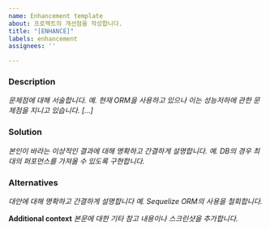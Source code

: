 ```yaml
---
name: Enhancement template
about: 프로젝트의 개선점을 작성합니다.
title: "[ENHANCE]"
labels: enhancement
assignees: ''

---
```


### Description
*문제점에 대해 서술합니다. 예. 현재 ORM을 사용하고 있으나 이는 성능저하에 관한 문제점을 지니고 있습니다. [...]*

### Solution
*본인이 바라는 이상적인 결과에 대해 명확하고 간결하게 설명합니다. 예. DB의 경우 최대의 퍼포먼스를 가져올 수 있도록 구현합니다.*

### Alternatives
*대안에 대해 명확하고 간결하게 설명합니다 예. Sequelize ORM의 사용을 철회합니다.*

**Additional context**
*본문에 대한 기타 참고 내용이나 스크린샷을 추가합니다.*
